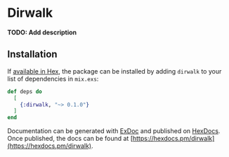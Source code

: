 # Dirwalk

**TODO: Add description**

## Installation

If [available in Hex](https://hex.pm/docs/publish), the package can be installed
by adding `dirwalk` to your list of dependencies in `mix.exs`:

```elixir
def deps do
  [
    {:dirwalk, "~> 0.1.0"}
  ]
end
```

Documentation can be generated with [ExDoc](https://github.com/elixir-lang/ex_doc)
and published on [HexDocs](https://hexdocs.pm). Once published, the docs can
be found at [https://hexdocs.pm/dirwalk](https://hexdocs.pm/dirwalk).


